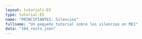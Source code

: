 ```yaml
---
layout: tutorials-ES
type: tutorial-ES
name: "PRINCIPIANTES: Silencios"
fullname: "Un pequeño tutorial sobre los silencios en MEI"
data: "104_rests.json"
---
```

